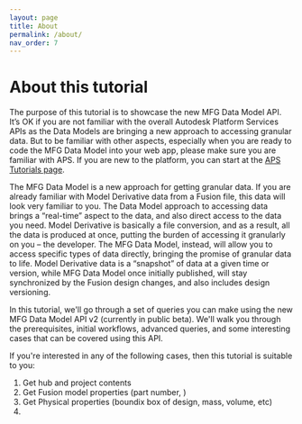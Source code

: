 ```yaml
---
layout: page
title: About
permalink: /about/
nav_order: 7
---
```


# About this tutorial

The purpose of this tutorial is to showcase the new MFG Data Model API. It’s OK if you are not familiar with the overall Autodesk Platform Services APIs as the Data Models are bringing a new approach to accessing granular data. But to be familiar with other aspects, especially when you are ready to code the MFG Data Model into your web app, please make sure you are familiar with APS. If you are new to the platform, you can start at the [APS Tutorials page](https://tutorials.autodesk.io).

The MFG Data Model is a new approach for getting granular data. If you are already familiar with Model Derivative data from a Fusion file, this data will look very familiar to you. The Data Model approach to accessing data brings a “real-time” aspect to the data, and also direct access to the data you need. Model Derivative is basically a file conversion, and as a result, all the data is produced at once, putting the burden of accessing it granularly on you – the developer. The MFG Data Model, instead, will allow you to access specific types of data directly, bringing the promise of granular data to life. Model Derivative data is a “snapshot” of data at a given time or version, while MFG Data Model once initially published, will stay synchronized by the Fusion design changes, and also includes design versioning.

In this tutorial, we'll go through a set of queries you can make using the new MFG Data Model API v2 (currently in public beta).
We'll walk you through the prerequisites, initial workflows, advanced queries, and some interesting cases that can be covered using this API.

If you're interested in any of the following cases, then this tutorial is suitable to you:

1. Get hub and project contents
2. Get Fusion model properties (part number, )
3. Get Physical properties (boundix box of design, mass, volume, etc)
4. 


